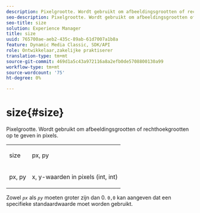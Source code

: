 ```yaml
---
description: Pixelgrootte. Wordt gebruikt om afbeeldingsgrootten of rechthoekgrootten op te geven in pixels.
seo-description: Pixelgrootte. Wordt gebruikt om afbeeldingsgrootten of rechthoekgrootten op te geven in pixels.
seo-title: size
solution: Experience Manager
title: size
uuid: 765700ae-aeb2-435c-89ab-61d7007a1b8a
feature: Dynamic Media Classic, SDK/API
role: Ontwikkelaar,zakelijke praktiserer
translation-type: tm+mt
source-git-commit: 469d1a5c43a972116a8a2efb0de5708800130a99
workflow-type: tm+mt
source-wordcount: '75'
ht-degree: 0%

---
```



# size{#size}

Pixelgrootte. Wordt gebruikt om afbeeldingsgrootten of rechthoekgrootten op te geven in pixels.

<table id="simpletable_06761BED6FF14C2A83745A78B10D3419"> 
 <tr class="strow"> 
  <td class="stentry"> <p><span class="codeph"> <span class="varname"> size</span> </span> </p> </td> 
  <td class="stentry"> <p><span class="codeph"> <span class="varname"> px, py</span> </span> </p></td> 
 </tr> 
 <tr class="strow"> 
  <td class="stentry"> <p><span class="codeph"> <span class="varname"> px, py</span> </span> </p></td> 
  <td class="stentry"> <p>x, y-waarden in pixels (int, int) </p></td> 
 </tr> 
</table>

Zowel *`px`* als *`py`* moeten groter zijn dan 0. `0,0` kan aangeven dat een specifieke standaardwaarde moet worden gebruikt.
